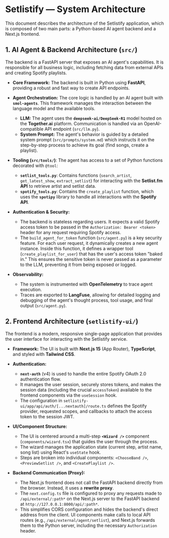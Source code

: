 # **Setlistify — System Architecture**

This document describes the architecture of the Setlistify application, which is composed of two main parts: a Python-based AI agent backend and a Next.js frontend.

## 1. AI Agent & Backend Architecture (`src/`)

The backend is a FastAPI server that exposes an AI agent's capabilities. It is responsible for all business logic, including fetching data from external APIs and creating Spotify playlists.

-   **Core Framework:** The backend is built in Python using **FastAPI**, providing a robust and fast way to create API endpoints.

-   **Agent Orchestration:** The core logic is handled by an AI agent built with **`smol-agents`**. This framework manages the interaction between the language model and the available tools.
    -   **LLM:** The agent uses the **`deepseek-ai/DeepSeek-R1`** model hosted on the **Together.ai** platform. Communication is handled via an OpenAI-compatible API endpoint (`src/llm.py`).
    -   **System Prompt:** The agent's behavior is guided by a detailed system prompt (`src/prompts/system.md`) which instructs it on the step-by-step process to achieve its goal (find songs, create a playlist).

-   **Tooling (`src/tools/`)**: The agent has access to a set of Python functions decorated with `@tool`:
    -   **`setlist_tools.py`**: Contains functions (`search_artist`, `get_latest_show`, `extract_setlist`) for interacting with the **Setlist.fm API** to retrieve artist and setlist data.
    -   **`spotify_tools.py`**: Contains the `create_playlist` function, which uses the **`spotipy`** library to handle all interactions with the **Spotify API**.

-   **Authentication & Security:**
    - The backend is stateless regarding users. It expects a valid Spotify access token to be passed in the `Authorization: Bearer <token>` header for any request requiring Spotify access.
    - The `build_agent_for_token` function (`src/agent.py`) is a key security feature. For each user request, it dynamically creates a new agent instance. Inside this function, it defines a wrapper tool (`create_playlist_for_user`) that has the user's access token "baked in." This ensures the sensitive token is never passed as a parameter to the LLM, preventing it from being exposed or logged.

-   **Observability:**
    - The system is instrumented with **OpenTelemetry** to trace agent execution.
    - Traces are exported to **LangFuse**, allowing for detailed logging and debugging of the agent's thought process, tool usage, and final output (`src/agent.py`).

## 2. Frontend Architecture (`setlistify-ui/`)

The frontend is a modern, responsive single-page application that provides the user interface for interacting with the Setlistify service.

-   **Framework:** The UI is built with **Next.js 15** (App Router), **TypeScript**, and styled with **Tailwind CSS**.

-   **Authentication:**
    - **`next-auth`** (v4) is used to handle the entire Spotify OAuth 2.0 authentication flow.
    - It manages the user session, securely stores tokens, and makes the session data (including the crucial `accessToken`) available to the frontend components via the `useSession` hook.
    - The configuration in `setlistify-ui/app/api/auth/[...nextauth]/route.ts` defines the Spotify provider, requested scopes, and callbacks to attach the access token to the session JWT.

-   **UI/Component Structure:**
    - The UI is centered around a multi-step **`<Wizard />`** component (`components/wizard.tsx`) that guides the user through the process.
    - The wizard manages the application state (current step, artist name, song list) using React's `useState` hook.
    - Steps are broken into individual components: `<ChooseBand />`, `<PreviewSetlist />`, and `<CreatePlaylist />`.

-   **Backend Communication (Proxy):**
    - The Next.js frontend does not call the FastAPI backend directly from the browser. Instead, it uses a **rewrite proxy**.
    - The `next.config.ts` file is configured to proxy any requests made to `/api/external/:path*` on the Next.js server to the FastAPI backend at `http://127.0.0.1:8000/api/:path*`.
    - This simplifies CORS configuration and hides the backend's direct address from the client. UI components make calls to local API routes (e.g., `/api/external/agent/setlist`), and Next.js forwards them to the Python server, including the necessary `Authorization` header.